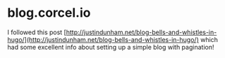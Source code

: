 # blog.corcel.io

I followed this post [http://justindunham.net/blog-bells-and-whistles-in-hugo/](http://justindunham.net/blog-bells-and-whistles-in-hugo/) which had some excellent info about setting up a simple blog with pagination!
